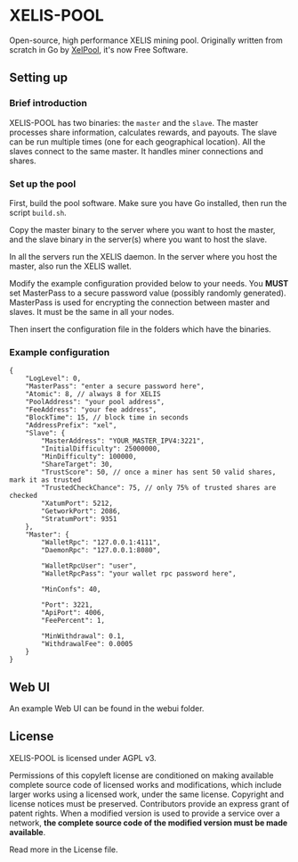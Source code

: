 # XELIS-POOL
Open-source, high performance XELIS mining pool.
Originally written from scratch in Go by [XelPool](https://XelPool.com/), it's now Free Software.

## Setting up

### Brief introduction

XELIS-POOL has two binaries: the `master` and the `slave`.
The master processes share information, calculates rewards, and payouts.
The slave can be run multiple times (one for each geographical location).
All the slaves connect to the same master. It handles miner connections and shares.

### Set up the pool

First, build the pool software. Make sure you have Go installed, then run the script `build.sh`.

Copy the master binary to the server where you want to host the master, and the slave binary in the server(s) where you want to host the slave.

In all the servers run the XELIS daemon. In the server where you host the master, also run the XELIS wallet.

Modify the example configuration provided below to your needs. You **MUST** set MasterPass to a secure password value (possibly randomly generated).
MasterPass is used for encrypting the connection between master and slaves. It must be the same in all your nodes.

Then insert the configuration file in the folders which have the binaries.

### Example configuration

```jsonc
{
	"LogLevel": 0,
	"MasterPass": "enter a secure password here",
	"Atomic": 8, // always 8 for XELIS
	"PoolAddress": "your pool address",
	"FeeAddress": "your fee address",
	"BlockTime": 15, // block time in seconds
	"AddressPrefix": "xel",
	"Slave": {
		"MasterAddress": "YOUR_MASTER_IPV4:3221",
		"InitialDifficulty": 25000000,
		"MinDifficulty": 100000,
		"ShareTarget": 30,
		"TrustScore": 50, // once a miner has sent 50 valid shares, mark it as trusted
		"TrustedCheckChance": 75, // only 75% of trusted shares are checked
		"XatumPort": 5212,
		"GetworkPort": 2086,
		"StratumPort": 9351
	},
	"Master": {
		"WalletRpc": "127.0.0.1:4111",
		"DaemonRpc": "127.0.0.1:8080",

		"WalletRpcUser": "user",
		"WalletRpcPass": "your wallet rpc password here",

		"MinConfs": 40,

		"Port": 3221,
		"ApiPort": 4006,
		"FeePercent": 1,

		"MinWithdrawal": 0.1,
		"WithdrawalFee": 0.0005
	}
}
```

## Web UI
An example Web UI can be found in the webui folder.

## License
XELIS-POOL is licensed under AGPL v3.

Permissions of this copyleft license are conditioned on making available complete source code of licensed works and modifications, which include larger works using a licensed work, under the same license. Copyright and license notices must be preserved. Contributors provide an express grant of patent rights. When a modified version is used to provide a service over a network, **the complete source code of the modified version must be made available**. 

Read more in the License file.
